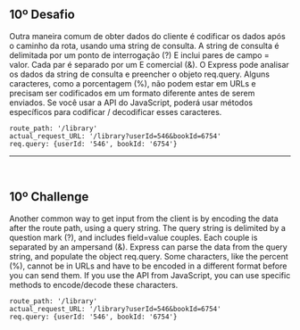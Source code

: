 ## 10º Desafio

Outra maneira comum de obter dados do cliente é codificar os dados após o caminho da rota, usando uma string de consulta. A string de consulta é delimitada por um ponto de interrogação (?) E inclui pares de campo = valor. Cada par é separado por um E comercial (&). O Express pode analisar os dados da string de consulta e preencher o objeto req.query. Alguns caracteres, como a porcentagem (%), não podem estar em URLs e precisam ser codificados em um formato diferente antes de serem enviados. Se você usar a API do JavaScript, poderá usar métodos específicos para codificar / decodificar esses caracteres.

```
route_path: '/library'
actual_request_URL: '/library?userId=546&bookId=6754'
req.query: {userId: '546', bookId: '6754'}

```

<hr>
<br>

## 10º Challenge

Another common way to get input from the client is by encoding the data after the route path, using a query string. The query string is delimited by a question mark (?), and includes field=value couples. Each couple is separated by an ampersand (&). Express can parse the data from the query string, and populate the object req.query. Some characters, like the percent (%), cannot be in URLs and have to be encoded in a different format before you can send them. If you use the API from JavaScript, you can use specific methods to encode/decode these characters.

```
route_path: '/library'
actual_request_URL: '/library?userId=546&bookId=6754'
req.query: {userId: '546', bookId: '6754'}
```


